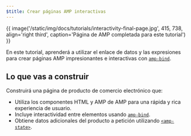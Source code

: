 ```yaml
---
$title: Crear páginas AMP interactivas
---
```


{{ image('/static/img/docs/tutorials/interactivity-final-page.jpg', 415, 738, align='right third', caption='Página de AMP completada para este tutorial') }}

En este tutorial, aprenderá a utilizar el enlace de datos y las expresiones para crear páginas AMP impresionantes e interactivas con [`amp-bind`](../../../../documentation/components/reference/amp-bind.md).

## Lo que vas a construir

Construirá una página de producto de comercio electrónico que:

- Utiliza los componentes HTML y AMP de AMP para una rápida y rica experiencia de usuario.
- Incluye interactividad entre elementos usando [`amp-bind`](../../../../documentation/components/reference/amp-bind.md).
- Obtiene datos adicionales del producto a petición utilizando [`<amp-state>`](../../../../documentation/components/reference/amp-bind.md#state).
